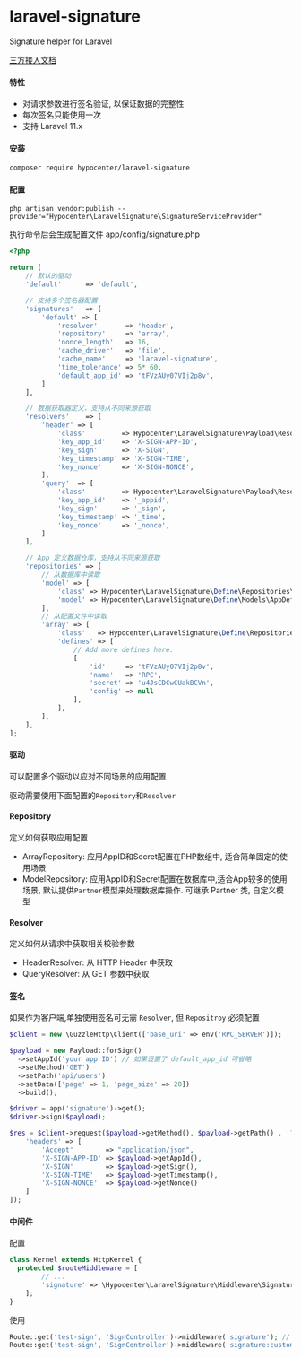 # laravel-signature
Signature helper for Laravel

[三方接入文档](./INTERGRATION.md)

#### 特性

* 对请求参数进行签名验证, 以保证数据的完整性
* 每次签名只能使用一次
* 支持 Laravel 11.x

#### 安装

```bash
composer require hypocenter/laravel-signature
```

#### 配置

```
php artisan vendor:publish --provider="Hypocenter\LaravelSignature\SignatureServiceProvider"
```

执行命令后会生成配置文件 app/config/signature.php

```php
<?php

return [
    // 默认的驱动
    'default'      => 'default',

    // 支持多个签名器配置
    'signatures'   => [
        'default' => [
            'resolver'       => 'header',
            'repository'     => 'array',
            'nonce_length'   => 16,
            'cache_driver'   => 'file',
            'cache_name'     => 'laravel-signature',
            'time_tolerance' => 5* 60,
            'default_app_id' => 'tFVzAUy07VIj2p8v',
        ]
    ],

    // 数据获取器定义，支持从不同来源获取
    'resolvers'    => [
        'header' => [
            'class'         => Hypocenter\LaravelSignature\Payload\Resolvers\HeaderResolver::class,
            'key_app_id'    => 'X-SIGN-APP-ID',
            'key_sign'      => 'X-SIGN',
            'key_timestamp' => 'X-SIGN-TIME',
            'key_nonce'     => 'X-SIGN-NONCE',
        ],
        'query'  => [
            'class'         => Hypocenter\LaravelSignature\Payload\Resolvers\QueryResolver::class,
            'key_app_id'    => '_appid',
            'key_sign'      => '_sign',
            'key_timestamp' => '_time',
            'key_nonce'     => '_nonce',
        ]
    ],

    // App 定义数据仓库，支持从不同来源获取
    'repositories' => [
        // 从数据库中读取
        'model' => [
            'class' => Hypocenter\LaravelSignature\Define\Repositories\ModelRepository::class,
            'model' => Hypocenter\LaravelSignature\Define\Models\AppDefine::class,
        ],
        // 从配置文件中读取
        'array' => [
            'class'   => Hypocenter\LaravelSignature\Define\Repositories\ArrayRepository::class,
            'defines' => [
                // Add more defines here.
                [
                    'id'     => 'tFVzAUy07VIj2p8v',
                    'name'   => 'RPC',
                    'secret' => 'u4JsCDCwCUakBCVn',
                    'config' => null
                ],
            ],
        ],
    ],
];
```

#### 驱动

可以配置多个驱动以应对不同场景的应用配置

驱动需要使用下面配置的`Repository`和`Resolver`

#### Repository

定义如何获取应用配置

* ArrayRepository: 应用AppID和Secret配置在PHP数组中, 适合简单固定的使用场景
* ModelRepository: 应用AppID和Secret配置在数据库中,适合App较多的使用场景, 默认提供`Partner`模型来处理数据库操作. 可继承 Partner 类, 自定义模型

#### Resolver

定义如何从请求中获取相关校验参数

* HeaderResolver: 从 HTTP Header 中获取
* QueryResolver: 从 GET 参数中获取

#### 签名

如果作为客户端,单独使用签名可无需 `Resolver`, 但 `Repositroy` 必须配置

```php
$client = new \GuzzleHttp\Client(['base_uri' => env('RPC_SERVER')]);

$payload = new Payload::forSign()
  ->setAppId('your app ID') // 如果设置了 default_app_id 可省略
  ->setMethod('GET')
  ->setPath('api/users')
  ->setData(['page' => 1, 'page_size' => 20])
  ->build();

$driver = app('signature')->get();
$driver->sign($payload);

$res = $client->request($payload->getMethod(), $payload->getPath() . '?'. http_build_query($payload->getData()), [
    'headers' => [
        'Accept'        => "application/json",
        'X-SIGN-APP-ID' => $payload->getAppId(),
        'X-SIGN'        => $payload->getSign(),
        'X-SIGN-TIME'   => $payload->getTimestamp(),
        'X-SIGN-NONCE'  => $payload->getNonce()
    ]
]);
```

#### 中间件

配置

```php
class Kernel extends HttpKernel {
  protected $routeMiddleware = [
        // ...
        'signature' => \Hypocenter\LaravelSignature\Middleware\SignatureMiddleware::class
    ];
}
```

使用

```php
Route::get('test-sign', 'SignController')->middleware('signature'); // 使用默认渠道
Route::get('test-sign', 'SignController')->middleware('signature:custom'); // 使用其他驱动
```

